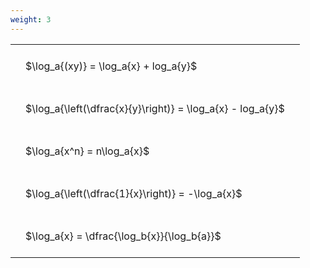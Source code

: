 ```yaml
---
weight: 3
---
```


<style type="text/css">
#T_deebd th.col_heading {
  text-align: left;
  font-size: 1em;
}
#T_deebd td {
  text-align: left;
  font-size: 1em;
  padding: 1.5em;
}
</style>
<table id="T_deebd">
  <thead>
  </thead>
  <tbody>
    <tr>
      <td id="T_deebd_row0_col0" class="data row0 col0" >$\log_a{(xy)} = \log_a{x} + log_a{y}$</td>
    </tr>
    <tr>
      <td id="T_deebd_row1_col0" class="data row1 col0" >$\log_a{\left(\dfrac{x}{y}\right)} = \log_a{x} - log_a{y}$</td>
    </tr>
    <tr>
      <td id="T_deebd_row2_col0" class="data row2 col0" >$\log_a{x^n} = n\log_a{x}$</td>
    </tr>
    <tr>
      <td id="T_deebd_row3_col0" class="data row3 col0" >$\log_a{\left(\dfrac{1}{x}\right)} = -\log_a{x}$</td>
    </tr>
    <tr>
      <td id="T_deebd_row4_col0" class="data row4 col0" >$\log_a{x} = \dfrac{\log_b{x}}{\log_b{a}}$</td>
    </tr>
  </tbody>
</table>
